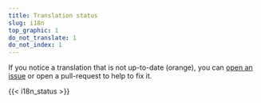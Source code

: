 ```yaml
---
title: Translation status
slug: i18n
top_graphic: 1
do_not_translate: 1
do_not_index: 1
---
```


<!-- Note for translators: do NOT translate this file -->

If you notice a translation that is not up-to-date (orange), you can [open an issue](https://github.com/letsencrypt/website/issues) or open a pull-request to help to fix it.

{{< i18n_status >}}
